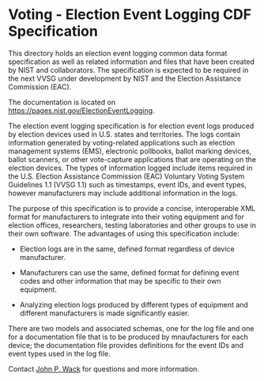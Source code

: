 # Voting - Election Event Logging CDF Specification

This directory holds an election event logging common data format specification as well as related information and files that have been created by NIST and collaborators. The specification is expected to be required in the next VVSG under development by NIST and the Election Assistance Commission (EAC).  

The documentation is located on https://pages.nist.gov/ElectionEventLogging.

The election event logging specification is for election event logs produced by election devices used in U.S. states and territories.  The logs contain information generated by voting-related applications such as election management systems (EMS), electronic pollbooks, ballot marking devices, ballot scanners, or other vote-capture applications that are operating on the election devices.  The types of information logged include items required in the U.S. Election Assistance Commission (EAC) Voluntary Voting System Guidelines 1.1 (VVSG 1.1) such as timestamps, event IDs, and event types, however manufacturers may include additional information in the logs.
The purpose of this specification is to provide a concise, interoperable XML format for manufacturers to integrate into their voting equipment and for election offices, researchers, testing laboratories and other groups to use in their own software.  The advantages of using this specification include:
 - Election logs are in the same, defined format regardless of device manufacturer.
 - Manufacturers can use the same, defined format for defining event codes and other information that may be specific to their own equipment.
 - Analyzing election logs produced by different types of equipment and different manufacturers is made significantly easier.

There are two models and associated schemas, one for the log file and one for a documentation file that is to be produced by mnaufacturers for each device; the documentation file provides definitions for the event IDs and event types used in the log file.

Contact [John P. Wack](mailto:john.wack@nist.gov) for questions and more information.
